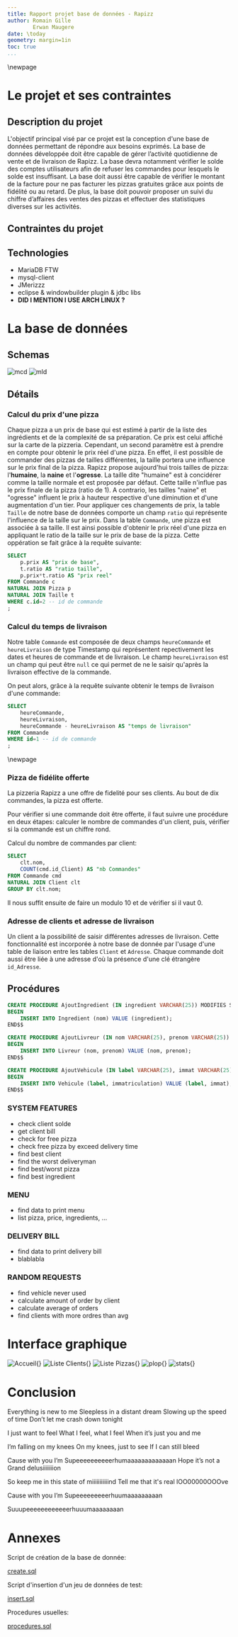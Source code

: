 ```yaml
---
title: Rapport projet base de données - Rapizz
author: Romain Gille
        Erwan Maugere
date: \today
geometry: margin=1in
toc: true
...
```


\newpage

# Le projet et ses contraintes

## Description du projet
L'objectif principal visé par ce projet est la conception d'une base de données permettant de répondre aux besoins exprimés.
La base de données développée doit être capable de gérer l’activité quotidienne de vente et de livraison de Rapizz.
La base devra notamment vérifier le solde des comptes utilisateurs afin de refuser les commandes pour lesquels le solde est insuffisant.
La base doit aussi être capable de vérifier le montant de la facture pour ne pas facturer les pizzas gratuites grâce aux points de fidélité ou au retard.
De plus, la base doit pouvoir proposer un suivi du chiffre d’affaires des ventes des pizzas et effectuer des statistiques diverses sur les activités.

## Contraintes du projet
<CREEPYPASTA DU SUJET INCOMING>

## Technologies
* MariaDB FTW
* mysql-client
* JMerizzz
* eclipse & windowbuilder plugin & jdbc libs
* __DID I MENTION I USE ARCH LINUX ?__

# La base de données

## Schemas
![mcd](../img/mcd.jpg)
![mld](../img/mld.jpg)

## Détails

### Calcul du prix d'une pizza
Chaque pizza a un prix de base qui est estimé à partir de la liste des ingrédients et de la complexité de sa préparation. Ce prix est celui affiché sur la carte de la pizzeria.
Cependant, un second paramètre est à prendre en compte pour obtenir le prix réel d'une pizza. En effet, il est possible de commander des pizzas de tailles différentes,
la taille portera une influence sur le prix final de la pizza.
Rapizz propose aujourd'hui trois tailles de pizza: l'**humaine**, la **naine** et l'**ogresse**.
La taille dite "humaine" est à concidérer comme la taille normale et est proposée par défaut. Cette taille n'influe pas le prix finale de la pizza (ratio de 1).
A contrario, les tailles "naine" et "ogresse" influent le prix à hauteur respective d'une diminution et d'une augmentation d'un tier.
Pour appliquer ces changements de prix, la table `Taille` de notre base de données comporte un champ `ratio` qui représente l'influence de la taille sur le prix.
Dans la table `Commande`, une pizza est associée à sa taille. Il est ainsi possible d'obtenir le prix réel d'une pizza en appliquant le ratio de la taille sur le prix de base
de la pizza.
Cette oppération se fait grâce à la requête suivante:

```sql
SELECT
    p.prix AS "prix de base",
    t.ratio AS "ratio taille",
    p.prix*t.ratio AS "prix reel"
FROM Commande c
NATURAL JOIN Pizza p
NATURAL JOIN Taille t
WHERE c.id=2 -- id de commande
;
```

### Calcul du temps de livraison
Notre table `Commande` est composée de deux champs `heureCommande` et `heureLivraison` de type Timestamp qui représentent repectivement les dates et heures de commande et de
livraison.
Le champ `heureLivraison` est un champ qui peut être `null` ce qui permet de ne le saisir qu'après la livraison effective de la commande.

On peut alors, grâce à la requête suivante obtenir le temps de livraison d'une commande:

```sql
SELECT
    heureCommande,
    heureLivraison,
    heureCommande - heureLivraison AS "temps de livraison"
FROM Commande
WHERE id=1 -- id de commande
;
```
\newpage

### Pizza de fidélite offerte
La pizzeria Rapizz a une offre de fidelité pour ses clients. Au bout de dix commandes, la pizza est offerte.

Pour vérifier si une commande doit être offerte, il faut suivre une procédure en deux étapes: calculer le nombre de commandes d'un client, puis, vérifier si la commande
est un chiffre rond.

Calcul du nombre de commandes par client:
```sql
SELECT
    clt.nom,
    COUNT(cmd.id_Client) AS "nb Commandes"
FROM Commande cmd
NATURAL JOIN Client clt
GROUP BY clt.nom;
```

Il nous suffit ensuite de faire un modulo $10$ et de vérifier si il vaut $0$.

### Adresse de clients et adresse de livraison
Un client a la possibilité de saisir différentes adresses de livraison. Cette fonctionnalité est incorporée à notre base de donnée par l'usage d'une table de liaison
entre les tables `Client` et `Adresse`.
Chaque commande doit aussi être liée à une adresse d'où la présence d'une clé étrangère `id_Adresse`.

## Procédures
```sql
CREATE PROCEDURE AjoutIngredient (IN ingredient VARCHAR(25)) MODIFIES SQL DATA
BEGIN
    INSERT INTO Ingredient (nom) VALUE (ingredient);
END$$

CREATE PROCEDURE AjoutLivreur (IN nom VARCHAR(25), prenom VARCHAR(25)) MODIFIES SQL DATA
BEGIN
    INSERT INTO Livreur (nom, prenom) VALUE (nom, prenom);
END$$

CREATE PROCEDURE AjoutVehicule (IN label VARCHAR(25), immat VARCHAR(25)) MODIFIES SQL DATA
BEGIN
    INSERT INTO Vehicule (label, immatriculation) VALUE (label, immat);
END$$
```

### SYSTEM FEATURES

* check client solde
* get client bill
* check for free pizza
* check free pizza by exceed delivery time
* find best client
* find the worst deliveryman
* find best/worst pizza
* find best ingredient

### MENU

* find data to print menu
* list pizza, price, ingredients, ...

### DELIVERY BILL

* find data to print delivery bill
* blablabla

### RANDOM REQUESTS

* find vehicle never used
* calculate amount of order by client
* calculate average of orders
* find clients with more ordres than avg

# Interface graphique
![Accueil](../img/ihm/accueil.png){}
![Liste Clients](../img/ihm/liste_clients.png){}
![Liste Pizzas](../img/ihm/liste_pizza.png){}
![plop](../img/ihm/3emescreen.png){}
![stats](../img/ihm/stats.png){}

# Conclusion
Everything is new to me
Sleepless in a distant dream
Slowing up the speed of time
Don’t let me crash down tonight

I just want to feel
What I feel, what I feel
When it’s just you and me

I’m falling on my knees
On my knees, just to see
If I can still bleed

Cause with you I’m
Supeeeeeeeeeerhumaaaaaaaaaaaaan
Hope it’s not a
Grand delusiiiiiiion

So keep me in this state of miiiiiiiiiiind
Tell me that it's real lOO00000OOOve

Cause with you I’m
Supeeeeeeeeerhuumaaaaaaaaan

Suuupeeeeeeeeeeeerhuuumaaaaaaaan

# Annexes

Script de création de la base de donnée:

[create.sql](../../script/create.sql)

Script d'insertion d'un jeu de données de test:

[insert.sql](../../script/insert.sql)

Procedures usuelles:

[procedures.sql](../../script/procedures.sql)
